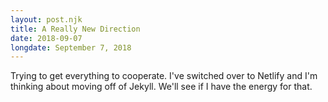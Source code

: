 ```yaml
---
layout: post.njk
title: A Really New Direction
date: 2018-09-07
longdate: September 7, 2018
---
```

Trying to get everything to cooperate. I've switched over to Netlify and I'm thinking about moving off of Jekyll. We'll see if I have the energy for that.

